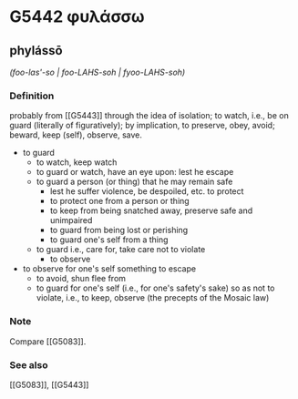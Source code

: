 # G5442 φυλάσσω

## phylássō

_(foo-las'-so | foo-LAHS-soh | fyoo-LAHS-soh)_

### Definition

probably from [[G5443]] through the idea of isolation; to watch, i.e., be on guard (literally of figuratively); by implication, to preserve, obey, avoid; beward, keep (self), observe, save.

- to guard
  - to watch, keep watch
  - to guard or watch, have an eye upon: lest he escape
  - to guard a person (or thing) that he may remain safe
    - lest he suffer violence, be despoiled, etc. to protect
    - to protect one from a person or thing
    - to keep from being snatched away, preserve safe and unimpaired
    - to guard from being lost or perishing
    - to guard one's self from a thing
  - to guard i.e., care for, take care not to violate
    - to observe
- to observe for one's self something to escape
  - to avoid, shun flee from
  - to guard for one's self (i.e., for one's safety's sake) so as not to violate, i.e., to keep, observe (the precepts of the Mosaic law)

### Note

Compare [[G5083]].

### See also

[[G5083]], [[G5443]]

